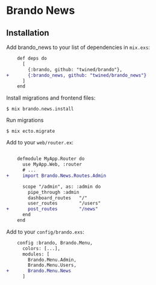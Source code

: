 # Brando News

## Installation

Add brando_news to your list of dependencies in `mix.exs`:

```diff
    def deps do
      [
        {:brando, github: "twined/brando"},
+       {:brando_news, github: "twined/brando_news"}
      ]
    end
```

Install migrations and frontend files:

    $ mix brando.news.install

Run migrations

    $ mix ecto.migrate

Add to your `web/router.ex`:

```diff

    defmodule MyApp.Router do
      use MyApp.Web, :router
      # ...
+     import Brando.News.Routes.Admin

      scope "/admin", as: :admin do
        pipe_through :admin
        dashboard_routes   "/"
        user_routes        "/users"
+       post_routes        "/news"
      end
    end
```

Add to your `config/brando.exs`:

```diff
    config :brando, Brando.Menu,
      colors: [...],
      modules: [
        Brando.Menu.Admin, 
        Brando.Menu.Users, 
+       Brando.Menu.News
      ]
```


